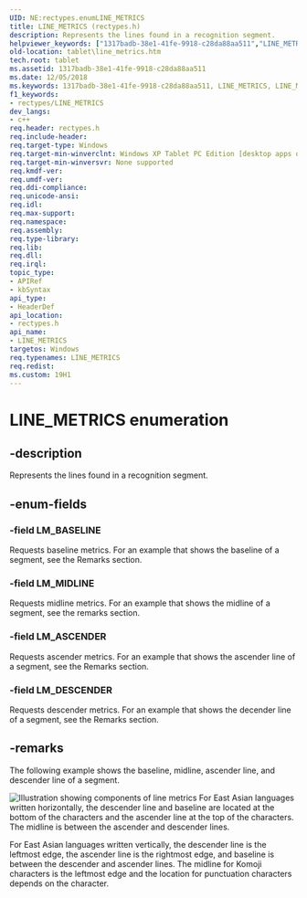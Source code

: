 ```yaml
---
UID: NE:rectypes.enumLINE_METRICS
title: LINE_METRICS (rectypes.h)
description: Represents the lines found in a recognition segment.helpviewer_keywords: ["1317badb-38e1-41fe-9918-c28da88aa511","LINE_METRICS","LINE_METRICS enumeration [Tablet PC]","LM_ASCENDER","LM_BASELINE","LM_DESCENDER","LM_MIDLINE","rectypes/LINE_METRICS","rectypes/LM_ASCENDER","rectypes/LM_BASELINE","rectypes/LM_DESCENDER","rectypes/LM_MIDLINE","tablet.line_metrics"]
old-location: tablet\line_metrics.htm
tech.root: tablet
ms.assetid: 1317badb-38e1-41fe-9918-c28da88aa511
ms.date: 12/05/2018
ms.keywords: 1317badb-38e1-41fe-9918-c28da88aa511, LINE_METRICS, LINE_METRICS enumeration [Tablet PC], LM_ASCENDER, LM_BASELINE, LM_DESCENDER, LM_MIDLINE, rectypes/LINE_METRICS, rectypes/LM_ASCENDER, rectypes/LM_BASELINE, rectypes/LM_DESCENDER, rectypes/LM_MIDLINE, tablet.line_metrics
f1_keywords:
- rectypes/LINE_METRICS
dev_langs:
- c++
req.header: rectypes.h
req.include-header: 
req.target-type: Windows
req.target-min-winverclnt: Windows XP Tablet PC Edition [desktop apps only]
req.target-min-winversvr: None supported
req.kmdf-ver: 
req.umdf-ver: 
req.ddi-compliance: 
req.unicode-ansi: 
req.idl: 
req.max-support: 
req.namespace: 
req.assembly: 
req.type-library: 
req.lib: 
req.dll: 
req.irql: 
topic_type:
- APIRef
- kbSyntax
api_type:
- HeaderDef
api_location:
- rectypes.h
api_name:
- LINE_METRICS
targetos: Windows
req.typenames: LINE_METRICS
req.redist: 
ms.custom: 19H1
---
```


# LINE_METRICS enumeration


## -description



Represents the lines found in a recognition segment.




## -enum-fields




### -field LM_BASELINE

Requests baseline metrics. For an example that shows the baseline of a segment, see the Remarks section.


### -field LM_MIDLINE

Requests midline metrics. For an example that shows the midline of a segment, see the remarks section.


### -field LM_ASCENDER

Requests ascender metrics. For an example that shows the ascender line of a segment, see the Remarks section.


### -field LM_DESCENDER

Requests descender metrics. For an example that shows the decender line of a segment, see the Remarks section.


## -remarks



The following example shows the baseline, midline, ascender line, and descender line of a segment.

<img alt="Illustration showing components of line metrics" border="" src="images/af81489d-317e-499e-a78b-702519efe530.gif"/>
For East Asian languages written horizontally, the descender line and baseline are located at the bottom of the characters and the ascender line at the top of the characters. The midline is between the ascender and descender lines.

For East Asian languages written vertically, the descender line is the leftmost edge, the ascender line is the rightmost edge, and baseline is between the descender and ascender lines. The midline for Komoji characters is the leftmost edge and the location for punctuation characters depends on the character.




